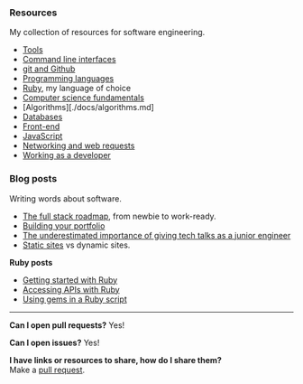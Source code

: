 ### Resources
My collection of resources for software engineering.

* [Tools](./docs/tools.md)
* [Command line interfaces](./docs/command_line_ui.md)
* [git and Github](./docs/git_and_github.md)
* [Programming languages](./docs/languages.md)
* [Ruby](./docs/ruby.md), my language of choice
* [Computer science fundamentals](./docs/computer_science.md)
* [Algorithms][./docs/algorithms.md]
* [Databases](./docs/databases.md)
* [Front-end](./docs/front_end.md)
* [JavaScript](./docs/javascript.md)
* [Networking and web requests](./docs/networking_and_requests.md)
* [Working as a developer](./docs/working_as_a_developer.md)

### Blog posts
Writing words about software.

* [The full stack roadmap](./posts/roadmap.md), from newbie to work-ready.
* [Building your portfolio](./docs/building_dev_portfolios.md)
* [The underestimated importance of giving tech talks as a junior engineer](./posts/the_underestimated_importance_of_giving_talks_as_a_junior_dev.md)
* [Static sites](./posts/static_sites.md) vs dynamic sites.

**Ruby posts**
* [Getting started with Ruby](./posts/getting_started_with_ruby.md)
* [Accessing APIs with Ruby](./posts/accessing_apis_with_ruby.md)
* [Using gems in a Ruby script](./posts/using_gems_in_a_ruby_script.md)

<hr>

**Can I open pull requests?** Yes!

**Can I open issues?** Yes!

**I have links or resources to share, how do I share them?**  
Make a [pull request](https://help.github.com/en/articles/creating-a-pull-request).
